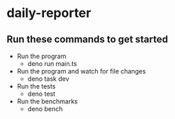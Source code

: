 # daily-reporter

## Run these commands to get started

- Run the program
  - deno run main.ts
- Run the program and watch for file changes
  - deno task dev
- Run the tests
  - deno test
- Run the benchmarks
  - deno bench
